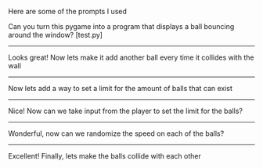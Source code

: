Here are some of the prompts I used

Can you turn this pygame into a program that displays a ball bouncing around the window?
[test.py]

-------------------------

Looks great! Now lets make it add another ball every time it collides with the wall

-------------------------

Now lets add a way to set a limit for the amount of balls that can exist

-------------------------

Nice! Now can we take input from the player to set the limit for the balls?

-------------------------

Wonderful, now can we randomize the speed on each of the balls?

-------------------------

Excellent! Finally, lets make the balls collide with each other

